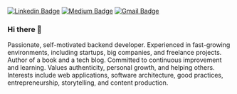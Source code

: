 [![Linkedin Badge](https://img.shields.io/badge/-gabrielanhaia-blue?style=flat-square&logo=Linkedin&logoColor=white&link=https://www.linkedin.com/in/gabrielanhaia/)](https://www.linkedin.com/in/gabrielanhaia/) 
[![Medium Badge](https://img.shields.io/badge/-@mestredev-mestredev?style=flat-square&labelColor=000000&logo=Medium&link=https://medium.com/mestredev/)](https://medium.com/mestredev/)
[![Gmail Badge](https://img.shields.io/badge/-anhaia.gabriel@gmail.com-c14438?style=flat-square&logo=Gmail&logoColor=white&link=mailto:anhaia.gabriel@gmail.com)](mailto:anhaia.gabriel@gmail.com)

### Hi there 👋

Passionate, self-motivated backend developer. Experienced in fast-growing environments, including startups, big companies, and freelance projects. Author of a book and a tech blog. Committed to continuous improvement and learning. Values authenticity, personal growth, and helping others. Interests include web applications, software architecture, good practices, entrepreneurship, storytelling, and content production.

